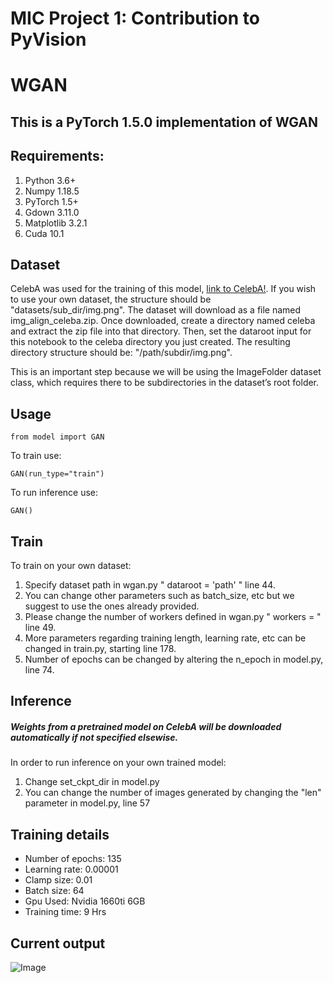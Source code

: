 # MIC Project 1: Contribution to PyVision
# WGAN

## This is a PyTorch 1.5.0 implementation of WGAN 
## Requirements: 
1. Python 3.6+ 
2. Numpy 1.18.5
3. PyTorch 1.5+
4. Gdown 3.11.0
5. Matplotlib 3.2.1
6. Cuda 10.1

## Dataset
CelebA was used for the training of this model, [link to CelebA!](http://mmlab.ie.cuhk.edu.hk/projects/CelebA.html). 
If you wish to use your own dataset, the structure should be "datasets/sub_dir/img.png". The dataset will download as a file named img_align_celeba.zip. Once downloaded, create a directory named celeba and extract the zip file into that directory. Then, set the dataroot input for this notebook to the celeba directory you just created. The resulting directory structure should be: "/path/subdir/img.png".

This is an important step because we will be using the ImageFolder dataset class, which requires there to be subdirectories in the dataset’s root folder.
## Usage

``` from model import GAN ```

To train use:

``` GAN(run_type="train") ```

To run inference use:

``` GAN() ```

## Train
To train on your own dataset:
1. Specify dataset path in wgan.py " dataroot = 'path' " line 44.
2. You can change other parameters such as batch_size, etc but we suggest to use the ones already provided.
3. Please change the number of workers defined in wgan.py " workers = " line 49. 
4. More parameters regarding training length, learning rate, etc can be changed in train.py, starting line 178.
5. Number of epochs can be changed by altering the n_epoch in model.py, line 74.

## Inference
##### Weights from a pretrained model on CelebA will be downloaded automatically if not specified elsewise.
In order to run inference on your own trained model:
1. Change set_ckpt_dir in model.py
2. You can change the number of images generated by changing the "len" parameter in model.py, line 57

## Training details
* Number of epochs: 135
* Learning rate: 0.00001
* Clamp size: 0.01
* Batch size: 64
* Gpu Used: Nvidia 1660ti 6GB
* Training time: 9 Hrs


## Current output
![Image](current_output_imgs/test36.png)
